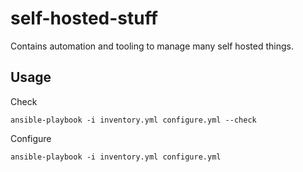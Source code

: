 # self-hosted-stuff
Contains automation and tooling to manage many self hosted things.

## Usage

Check
```
ansible-playbook -i inventory.yml configure.yml --check
```

Configure
```
ansible-playbook -i inventory.yml configure.yml
```
